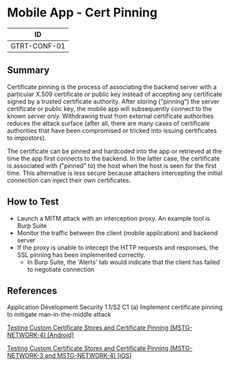 # Mobile App - Cert Pinning

|ID          |
|------------|
|GTRT-CONF-01|

## Summary

Certificate pinning is the process of associating the backend server with a particular X.509 certificate or public key instead of accepting any certificate signed by a trusted certificate authority. After storing ("pinning") the server certificate or public key, the mobile app will subsequently connect to the known server only. Withdrawing trust from external certificate authorities reduces the attack surface (after all, there are many cases of certificate authorities that have been compromised or tricked into issuing certificates to impostors).

The certificate can be pinned and hardcoded into the app or retrieved at the time the app first connects to the backend. In the latter case, the certificate is associated with ("pinned" to) the host when the host is seen for the first time. This alternative is less secure because attackers intercepting the initial connection can inject their own certificates.

## How to Test

* Launch a MITM attack with an interception proxy. An example tool is Burp Suite
* Monitor the traffic between the client (mobile application) and backend server
* If the proxy is unable to intecept the HTTP requests and responses, the SSL pinning has been implemented correctly. 
    * In Burp Suite, the 'Alerts' tab would indicate that the client has failed to negotiate connection

## References

Application Development Security 1.1/S2 C1 (a) Implement certificate pinning to mitigate man-in-the-middle attack

[Testing Custom Certificate Stores and Certificate Pinning (MSTG-NETWORK-4) [Android]](https://github.com/OWASP/owasp-mstg/blob/1.1.3/Document/0x05g-Testing-Network-Communication.md#testing-custom-certificate-stores-and-certificate-pinning-mstg-network-4)

[Testing Custom Certificate Stores and Certificate Pinning (MSTG-NETWORK-3 and MSTG-NETWORK-4) [iOS]](https://github.com/OWASP/owasp-mstg/blob/1.1.3/Document/0x06g-Testing-Network-Communication.md#testing-custom-certificate-stores-and-certificate-pinning-mstg-network-3-and-mstg-network-4)